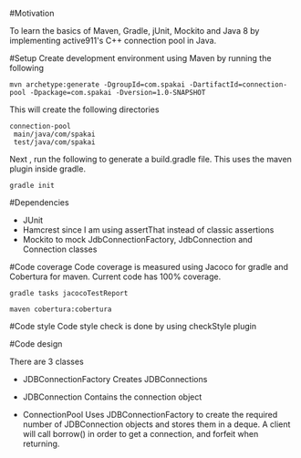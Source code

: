 #Motivation

To learn the basics of Maven, Gradle, jUnit, Mockito and Java 8 by implementing active911's C++ connection pool in Java.

#Setup
Create development environment using Maven by running the following
```
mvn archetype:generate -DgroupId=com.spakai -DartifactId=connection-pool -Dpackage=com.spakai -Dversion=1.0-SNAPSHOT
```
This will create the following directories
```
connection-pool
 main/java/com/spakai
 test/java/com/spakai
```

Next , run the following to generate a build.gradle file. This uses the maven plugin inside gradle.

```
gradle init
```

#Dependencies

- JUnit
- Hamcrest since I am using assertThat instead of classic assertions
- Mockito to mock JdbConnectionFactory, JdbConnection and Connection classes

#Code coverage
Code coverage is measured using Jacoco for gradle and Cobertura for maven.
Current code has 100% coverage.

```
gradle tasks jacocoTestReport
```


```
maven cobertura:cobertura
```

#Code style
Code style check is done by using checkStyle plugin

#Code design

There are 3 classes

- JDBConnectionFactory 
Creates JDBConnections 

- JDBConnection
Contains the connection object 

- ConnectionPool
Uses JDBConnectionFactory to create the required number of JDBConnection objects and stores them in a deque.
A client will call borrow() in order to get a connection, and forfeit when returning.
